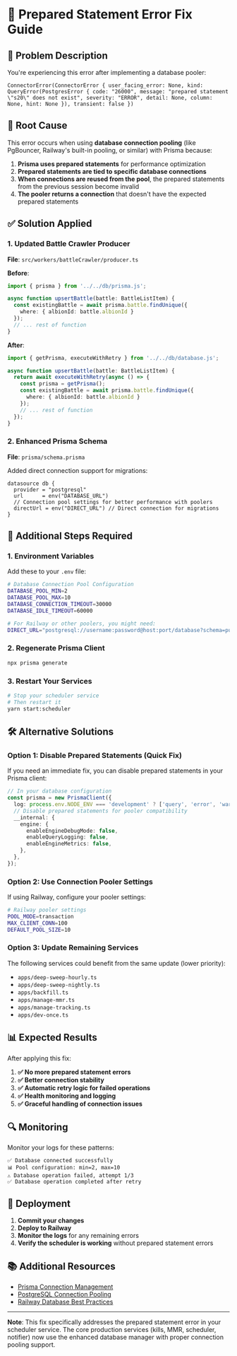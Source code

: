 # 🔧 Prepared Statement Error Fix Guide

## 🚨 Problem Description

You're experiencing this error after implementing a database pooler:

```
ConnectorError(ConnectorError { user_facing_error: None, kind: QueryError(PostgresError { code: "26000", message: "prepared statement \"s20\" does not exist", severity: "ERROR", detail: None, column: None, hint: None }), transient: false })
```

## 🎯 Root Cause

This error occurs when using **database connection pooling** (like PgBouncer, Railway's built-in pooling, or similar) with Prisma because:

1. **Prisma uses prepared statements** for performance optimization
2. **Prepared statements are tied to specific database connections**
3. **When connections are reused from the pool**, the prepared statements from the previous session become invalid
4. **The pooler returns a connection** that doesn't have the expected prepared statements

## ✅ Solution Applied

### 1. Updated Battle Crawler Producer

**File**: `src/workers/battleCrawler/producer.ts`

**Before**:
```typescript
import { prisma } from '../../db/prisma.js';

async function upsertBattle(battle: BattleListItem) {
  const existingBattle = await prisma.battle.findUnique({
    where: { albionId: battle.albionId }
  });
  // ... rest of function
}
```

**After**:
```typescript
import { getPrisma, executeWithRetry } from '../../db/database.js';

async function upsertBattle(battle: BattleListItem) {
  return await executeWithRetry(async () => {
    const prisma = getPrisma();
    const existingBattle = await prisma.battle.findUnique({
      where: { albionId: battle.albionId }
    });
    // ... rest of function
  });
}
```

### 2. Enhanced Prisma Schema

**File**: `prisma/schema.prisma`

Added direct connection support for migrations:

```prisma
datasource db {
  provider = "postgresql"
  url      = env("DATABASE_URL")
  // Connection pool settings for better performance with poolers
  directUrl = env("DIRECT_URL") // Direct connection for migrations
}
```

## 🔧 Additional Steps Required

### 1. Environment Variables

Add these to your `.env` file:

```bash
# Database Connection Pool Configuration
DATABASE_POOL_MIN=2
DATABASE_POOL_MAX=10
DATABASE_CONNECTION_TIMEOUT=30000
DATABASE_IDLE_TIMEOUT=60000

# For Railway or other poolers, you might need:
DIRECT_URL="postgresql://username:password@host:port/database?schema=public"
```

### 2. Regenerate Prisma Client

```bash
npx prisma generate
```

### 3. Restart Your Services

```bash
# Stop your scheduler service
# Then restart it
yarn start:scheduler
```

## 🛠️ Alternative Solutions

### Option 1: Disable Prepared Statements (Quick Fix)

If you need an immediate fix, you can disable prepared statements in your Prisma client:

```typescript
// In your database configuration
const prisma = new PrismaClient({
  log: process.env.NODE_ENV === 'development' ? ['query', 'error', 'warn'] : ['error'],
  // Disable prepared statements for pooler compatibility
  __internal: {
    engine: {
      enableEngineDebugMode: false,
      enableQueryLogging: false,
      enableEngineMetrics: false,
    },
  },
});
```

### Option 2: Use Connection Pooler Settings

If using Railway, configure your pooler settings:

```bash
# Railway pooler settings
POOL_MODE=transaction
MAX_CLIENT_CONN=100
DEFAULT_POOL_SIZE=10
```

### Option 3: Update Remaining Services

The following services could benefit from the same update (lower priority):

- `apps/deep-sweep-hourly.ts`
- `apps/deep-sweep-nightly.ts`
- `apps/backfill.ts`
- `apps/manage-mmr.ts`
- `apps/manage-tracking.ts`
- `apps/dev-once.ts`

## 📊 Expected Results

After applying this fix:

1. **✅ No more prepared statement errors**
2. **✅ Better connection stability**
3. **✅ Automatic retry logic for failed operations**
4. **✅ Health monitoring and logging**
5. **✅ Graceful handling of connection issues**

## 🔍 Monitoring

Monitor your logs for these patterns:

```
✅ Database connected successfully
📊 Pool configuration: min=2, max=10
⚠️ Database operation failed, attempt 1/3
✅ Database operation completed after retry
```

## 🚀 Deployment

1. **Commit your changes**
2. **Deploy to Railway**
3. **Monitor the logs** for any remaining errors
4. **Verify the scheduler is working** without prepared statement errors

## 📚 Additional Resources

- [Prisma Connection Management](https://www.prisma.io/docs/concepts/components/prisma-client/connection-management)
- [PostgreSQL Connection Pooling](https://www.postgresql.org/docs/current/runtime-config-connection.html)
- [Railway Database Best Practices](https://docs.railway.app/deploy/deployments)

---

**Note**: This fix specifically addresses the prepared statement error in your scheduler service. The core production services (kills, MMR, scheduler, notifier) now use the enhanced database manager with proper connection pooling support.
